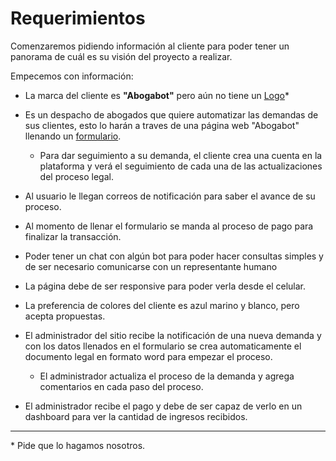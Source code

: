# Requerimientos

Comenzaremos pidiendo información al cliente para poder tener un panorama de cuál es su visión del proyecto a realizar.

Empecemos con información:

* La marca del cliente es **"Abogabot"** pero aún no tiene un [Logo](/Requerimientos/logo.md "Logo")*

* Es un despacho de abogados que quiere automatizar las demandas de sus clientes, esto lo harán a traves de una página web "Abogabot" llenando un [formulario](/Requerimientos/formulario.md "Formulario").

  * Para dar seguimiento a su demanda, el cliente crea una cuenta en la plataforma y verá el seguimiento de cada una de las actualizaciones del proceso legal.

* Al usuario le llegan correos de notificación para saber el avance de su proceso.

* Al momento de llenar el formulario se manda al proceso de pago para finalizar la transacción.

* Poder tener un chat con algún bot para poder hacer consultas simples y de ser necesario comunicarse con un representante humano

* La página debe de ser responsive para poder verla desde el celular.

* La preferencia de colores del cliente es azul marino y blanco, pero acepta propuestas.

* El administrador del sitio recibe la notificación de una nueva demanda y con los datos llenados en el formulario se crea automaticamente el documento legal en formato word para empezar el proceso.

  * El administrador actualiza el proceso de la demanda y agrega comentarios en cada paso del proceso.

* El administrador recibe el pago y debe de ser capaz de verlo en un dashboard para ver la cantidad de ingresos recibidos.

---

\* Pide que lo hagamos nosotros.